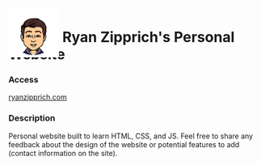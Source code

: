 # <span><img src="./public/assets/bitmoji/smile.PNG" style="height:100px;width:100px;position:relative;top:30px;"/></span> Ryan Zipprich's Personal Website

### Access

<!-- Link: [ryanzipprich.com](https://ryanzipprich.com) -->

<a href="https://ryanzipprich.com" target="_blank">ryanzipprich.com</a>

### Description

Personal website built to learn HTML, CSS, and JS. Feel free to share any feedback about the design of the website or potential features to add (contact information on the site).
